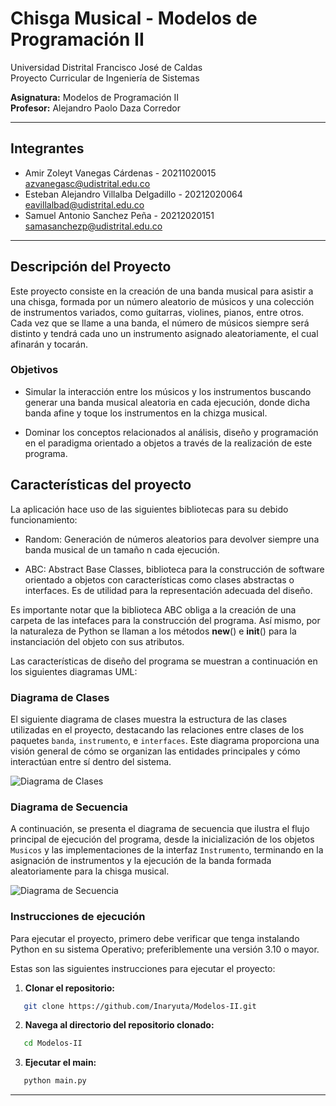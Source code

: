 # Chisga Musical - Modelos de Programación II

Universidad Distrital Francisco José de Caldas  
Proyecto Curricular de Ingeniería de Sistemas

**Asignatura:** Modelos de Programación II  
**Profesor:** Alejandro Paolo Daza Corredor

---

## Integrantes

- Amir Zoleyt Vanegas Cárdenas - 20211020015 <br> azvanegasc@udistrital.edu.co
- Esteban Alejandro Villalba Delgadillo - 20212020064 <br> eavillalbad@udistrital.edu.co
- Samuel Antonio Sanchez Peña - 20212020151 <br> samasanchezp@udistrital.edu.co

---

## Descripción del Proyecto

Este proyecto consiste en la creación de una banda musical para asistir a una chisga, formada por un número aleatorio de músicos y una colección de instrumentos variados, como guitarras, violines, pianos, entre otros. Cada vez que se llame a una banda, el número de músicos siempre será distinto y tendrá cada uno un instrumento asignado aleatoriamente, el cual afinarán y tocarán.

### Objetivos

- Simular la interacción entre los músicos y los instrumentos buscando generar una banda musical aleatoria en cada ejecución, donde dicha banda afine y toque los instrumentos en la chizga musical.

- Dominar los conceptos relacionados al análisis, diseño y programación en el paradigma orientado a objetos a través de la realización de este programa.

## Características del proyecto

La aplicación hace uso de las siguientes bibliotecas para su debido funcionamiento:

- Random: Generación de números aleatorios para devolver siempre una banda musical de un tamaño n cada ejecución.

- ABC: Abstract Base Classes, biblioteca para la construcción de software orientado a objetos con características como clases abstractas o interfaces. Es de utilidad para la representación adecuada del diseño.

Es importante notar que la biblioteca ABC obliga a la creación de una carpeta de las intefaces para la construcción del programa. Así mismo, por la naturaleza de Python se llaman a los métodos __new__() e __init__() para la instanciación del objeto con sus atributos.

Las características de diseño del programa se muestran a continuación en los siguientes diagramas UML:

### Diagrama de Clases

El siguiente diagrama de clases muestra la estructura de las clases utilizadas en el proyecto, destacando las relaciones entre clases de los paquetes `banda`, `instrumento`, e `interfaces`. Este diagrama proporciona una visión general de cómo se organizan las entidades principales y cómo interactúan entre sí dentro del sistema.

![Diagrama de Clases](https://github.com/Inaryuta/Modelos-II/blob/master/diagramas/imagenes/Diagrama%20de%20Clases.png)

###  Diagrama de Secuencia

A continuación, se presenta el diagrama de secuencia que ilustra el flujo principal de ejecución del programa, desde la inicialización de los objetos `Musicos` y las implementaciones de la interfaz `Instrumento`, terminando en la asignación de instrumentos y la ejecución de la banda formada aleatoriamente para la chisga musical.

![Diagrama de Secuencia](https://github.com/Inaryuta/Modelos-II/blob/master/diagramas/imagenes/Diagrama%20de%20Secuencia.png)

### Instrucciones de ejecución

Para ejecutar el proyecto, primero debe verificar que tenga instalando Python en su sistema Operativo; preferiblemente una versión 3.10 o mayor.

Estas son las siguientes instrucciones para ejecutar el proyecto:

1. **Clonar el repositorio:**
```bash
   git clone https://github.com/Inaryuta/Modelos-II.git
```

2. **Navega al directorio del repositorio clonado:**
```bash
   cd Modelos-II
```

3. **Ejecutar el main:**
```bash
   python main.py
```

---